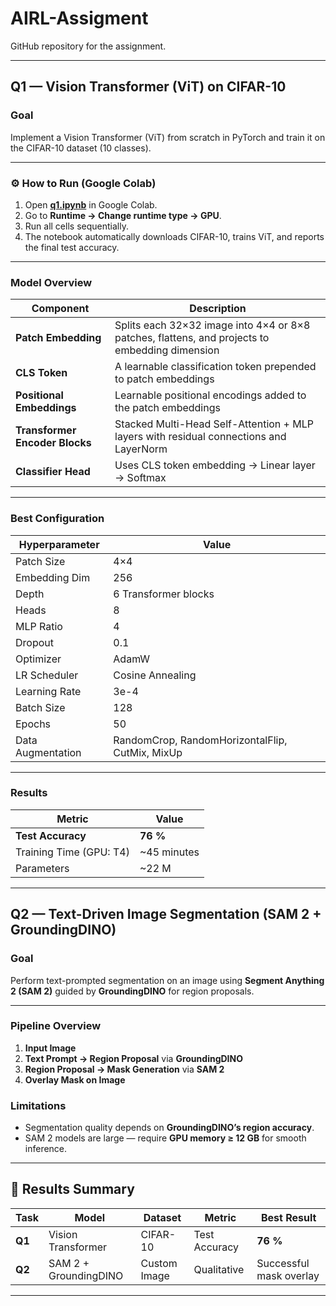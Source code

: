 # AIRL-Assigment
GitHub repository for the assignment.

---

##  Q1 — Vision Transformer (ViT) on CIFAR-10


###  Goal  
Implement a Vision Transformer (ViT) from scratch in PyTorch and train it on the CIFAR-10 dataset (10 classes).  


---

### ⚙️ How to Run (Google Colab)

1. Open **[q1.ipynb](./q1.ipynb)** in Google Colab.  
2. Go to **Runtime → Change runtime type → GPU**.  
3. Run all cells sequentially.  
4. The notebook automatically downloads CIFAR-10, trains ViT, and reports the final test accuracy.

---

###  Model Overview

| Component | Description |
|------------|-------------|
| **Patch Embedding** | Splits each 32×32 image into 4×4 or 8×8 patches, flattens, and projects to embedding dimension |
| **CLS Token** | A learnable classification token prepended to patch embeddings |
| **Positional Embeddings** | Learnable positional encodings added to the patch embeddings |
| **Transformer Encoder Blocks** | Stacked Multi-Head Self-Attention + MLP layers with residual connections and LayerNorm |
| **Classifier Head** | Uses CLS token embedding → Linear layer → Softmax |

---

###  Best Configuration

| Hyperparameter | Value |
|-----------------|--------|
| Patch Size | 4×4 |
| Embedding Dim | 256 |
| Depth | 6 Transformer blocks |
| Heads | 8 |
| MLP Ratio | 4 |
| Dropout | 0.1 |
| Optimizer | AdamW |
| LR Scheduler | Cosine Annealing |
| Learning Rate | 3e-4 |
| Batch Size | 128 |
| Epochs | 50 |
| Data Augmentation | RandomCrop, RandomHorizontalFlip, CutMix, MixUp |

---

###  Results

| Metric | Value |
|---------|--------|
| **Test Accuracy** | **76 %** |
| Training Time (GPU: T4) | ~45 minutes |
| Parameters | ~22 M |

---



##  Q2 — Text-Driven Image Segmentation (SAM 2 + GroundingDINO)

###  Goal  
Perform text-prompted segmentation on an image using **Segment Anything 2 (SAM 2)** guided by **GroundingDINO** for region proposals.

---


###  Pipeline Overview

1. **Input Image**  
2. **Text Prompt → Region Proposal** via **GroundingDINO**  
3. **Region Proposal → Mask Generation** via **SAM 2**  
4. **Overlay Mask on Image**


###  Limitations

- Segmentation quality depends on **GroundingDINO’s region accuracy**.   
- SAM 2 models are large — require **GPU memory ≥ 12 GB** for smooth inference.

---



## 🧾 Results Summary

| Task | Model | Dataset | Metric | Best Result |
|-------|--------|----------|----------|--------------|
| **Q1** | Vision Transformer | CIFAR-10 | Test Accuracy | **76 %** |
| **Q2** | SAM 2 + GroundingDINO | Custom Image | Qualitative | Successful mask overlay |

---

